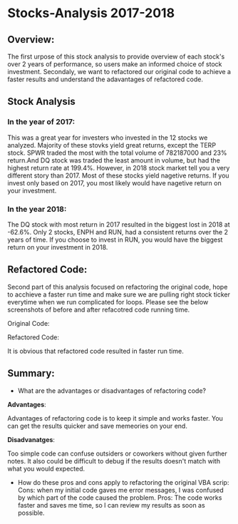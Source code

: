 # Stocks-Analysis 2017-2018
## Overview:
The first urpose of this stock analysis to provide overview of each stock's over 2 years of performance, so users make an informed choice of stock investment. 
Secondaly, we want to refactored our original code to achieve a faster results and understand the adavantages of refactored code. 

## Stock Analysis

### In the year of 2017:

This was a great year for investers who invested in the 12 stocks we analyzed. Majority of these stovks yield great returns, except the TERP stock.
SPWR traded the most with the total volume of 782187000 and 23% return.And DQ stock was traded the least amount in volume, but had the highest return rate at 199.4%. 
However, in 2018 stock market tell you a very different story than 2017. Most of these stocks yield nagetive returns. If you invest only based on 2017, you most likely would have nagetive return on your investment. 

### In the year 2018:

The DQ stock with most return in 2017 resulted in the biggest lost in 2018 at -62.6%. Only 2 stocks, ENPH and RUN, had a consistent returns over the 2 years of time. If you choose to invest in RUN, you would have the biggest return on your investment in 2018. 


## Refactored Code:
Second part of this analysis focused on refactoring the original code, hope to acchieve a faster run time and make sure we are pulling right stock ticker everytime when we run complicated for loops.
Please see the below screenshots of before and after refacotred code running time. 

Original Code:


Refactored Code:



It is obvious that refactored code resulted in faster run time.



## Summary: 

- What are the advantages or disadvantages of refactoring code?

**Advantages**:

Advantages of refactoring code is to keep it simple and works faster. You can get the results quicker and save memeories on your end.


**Disadvanatges**:

Too simple code can confuse outsiders or coworkers without given further notes. It also could be difficult to debug if the results doesn't match with what you would expected. 
- How do these pros and cons apply to refactoring the original VBA scrip:
Cons: when my initial code gaves me error messages, I was confused by which part of the code caused the problem.
Pros: The code works faster and saves me time, so I can review my results as soon as possible. 
